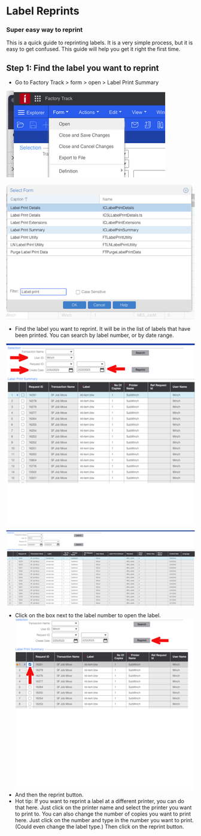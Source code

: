 # Label Reprints
### Super easy way to reprint

This is a quick guide to reprinting labels.  It is a very simple process, but it is easy to get confused.  This guide will help you get it right the first time.

## Step 1:  Find the label you want to reprint

 + Go to Factory Track > form > open > Label Print Summary

![Label Print Summary](img/reprints/Screenshot%202023-02-22%20at%208.52.26%20AM.png)

![Label Print Summary 2](img/reprints/Screenshot%202023-02-22%20at%208.53.09%20AM.png)
 + Find the label you want to reprint.  It will be in the list of labels that have been printed.  You can search by label number, or by date range.

![Label Print Summary 4](img/reprints/ScreenshotArrows.svg)

![Label Print Summary 3](img/reprints/Screenshot%202023-02-22%20at%208.45.38%20AM.png)

 + Click on the box next to the label number to open the label.
![Label Print Summary 5](img/reprints/ScreenshotConfirm.svg)
 + And then the reprint button.
 + Hot tip: If you want to reprint a label at a different printer, you can do that here.  Just click on the printer name and select the printer you want to print to. You can also change the number of copies you want to print here.  Just click on the number and type in the number you want to print. (Could even change the label type.) Then click on the reprint button.